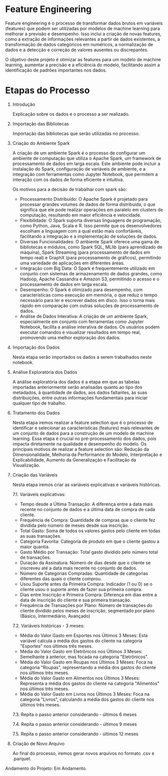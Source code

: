 # Feature Engineering 

Feature engineering é o processo de transformar dados brutos em variáveis (features) que podem ser utilizadas por modelos de machine learning para melhorar a previsão e desempenho. Isso inclui a criação de novas features, como a extração de informações relevantes a partir de dados existentes, a transformação de dados categóricos em numéricos, a normalização de dados e a detecção e correção de valores ausentes ou discrepantes.

O objetivo deste projeto é otimizar as features para um modelo de machine learning, aumentar a precisão e a eficiência do modelo, facilitando assim a identificação de padrões importantes nos dados.

# Etapas do Processo
1. Introdução

   Explicação sobre os dados e o processo a ser realizado.
    
3. Importação das Bibliotecas

   Importação das bibliotecas que serão utilizadas no processo.
    
4. Criação do Ambiente Spark

   A criação de um ambiente Spark é o processo de configurar um ambiente de computação que utiliza o Apache Spark, um framework de processamento de dados em larga escala. Este ambiente pode incluir a instalação do Spark, configuração de variáveis de ambiente, e a integração com ferramentas como Jupyter Notebook, que permitem a interação com os dados de forma eficiente e intuitiva.

   Os motivos para a decisão de trabalhar com spark são:
    
    * Processamento Distribuído: O Apache Spark é projetado para processar grandes volumes de dados de forma distribuída, o que significa que ele pode realizar operações em paralelo em clusters de computação, resultando em maior eficiência e velocidade.
    *  Flexibilidade: O Spark suporta diversas linguagens de programação, como Python, Java, Scala e R. Isso permite que os desenvolvedores escolham a linguagem com a qual estão mais confortáveis, facilitando a integração e a implementação de soluções de dados.
    * Diversas Funcionalidades: O ambiente Spark oferece uma gama de bibliotecas e módulos, como Spark SQL, MLlib (para aprendizado de máquina), Spark Streaming (para processamento de dados em tempo real) e GraphX (para processamento de gráficos), permitindo uma variedade de aplicações em diferentes áreas.
    * Integração com Big Data: O Spark é frequentemente utilizado em conjunto com sistemas de armazenamento de dados grandes, como Hadoop, Apache Cassandra e Amazon S3, permitindo o acesso e o processamento de dados em larga escala.
    * Desempenho: O Spark é otimizado para desempenho, com características como execução em memória, o que reduz o tempo necessário para ler e escrever dados em disco. Isso o torna mais rápido em comparação com outras soluções de processamento de dados.
    * Análise de Dados Interativa: A criação de um ambiente Spark, especialmente em conjunto com ferramentas como Jupyter Notebook, facilita a análise interativa de dados. Os usuários podem executar comandos e visualizar resultados em tempo real, promovendo uma melhor exploração dos dados.        
    
6. Importação dos Dados

   Nesta etapa serão importados os dados a serem trabalhados neste notebook.
    
8. Análise Exploratória dos Dados

   A análise exploratória dos dados é a etapa em que as tabelas importadas anteriormente serão analisadas quanto ao tipo dos metadados, à quantidade de dados, aos dados faltantes, às suas distribuições, entre outras informações fundamentais para iniciar qualquer tipo de trabalho.
    
10. Tratamento dos Dados

    Nesta etapa iremos realizar a feature selection que é o processo de identificar e selecionar as características (features) mais relevantes de um conjunto de dados para a construção de um modelo de machine learning. Essa etapa é crucial no pré-processamento dos dados, pois impacta diretamente na qualidade e desempenho do modelo. Os principais motivos de realizar a feature selection são: Redução da Dimensionalidade, Melhoria da Performance do Modelo, Interpretação e Explicabilidade, Aumento da Generalização e Facilitação da Visualização.

12. Criação das Variáveis

    Nesta etapa iremos criar as variáveis explicativas e variáveis históricas.
    
    7.1. Variáveis explicativas:

    * Tempo desde a Última Transação: A diferença entre a data mais recente no conjunto de dados e a última data de compra de cada cliente.
    * Frequência de Compra: Quantidade de compras que o cliente fez dividida pelo número de meses desde sua inscrição.
    * Total Gasto: Soma de todos os valores gastos pelo cliente em todas as suas transações.
    * Categoria Favorita: Categoria de produto em que o cliente gastou a maior quantia.
    * Gasto Médio por Transação: Total gasto dividido pelo número total de transações.
    * Duração da Assinatura: Número de dias desde que o cliente se inscreveu até a data mais recente no conjunto de dados.
    * Número de Categorias Compradas: Quantidade de categorias diferentes das quais o cliente comprou.
    * Usou Suporte antes da Primeira Compra: Indicador (1 ou 0) se o cliente usou o suporte antes de fazer sua primeira compra.
    * Dias entre Inscrição e Primeira Compra: Diferença em dias entre a data de inscrição do cliente e sua primeira transação.
    * Frequência de Transações por Plano: Número de transações do cliente dividido pelos meses de inscrição, segmentado por plano (Básico, Intermediário, Avançado)

    7.2. Variáveis históricas - 3 meses:
    
    * Média do Valor Gasto em Esportes nos Últimos 3 Meses: Esta variável calcula a média dos gastos do cliente na categoria "Esportes" nos últimos três meses.
    * Média do Valor Gasto em Eletrônicos nos Últimos 3 Meses: Semelhante à anterior, mas focada na categoria "Eletrônicos".
    * Média do Valor Gasto em Roupas nos Últimos 3 Meses: Foca na categoria "Roupas", representando a média dos gastos do cliente nos últimos três meses.
    * Média do Valor Gasto em Alimentos nos Últimos 3 Meses: Representa a média dos gastos do cliente na categoria "Alimentos" nos últimos três meses.
    * Média do Valor Gasto em Livros nos Últimos 3 Meses: Foca na categoria "Livros", calculando a média dos gastos do cliente nos últimos três meses.

    7.3. Repita o passo anterior considerando - últimos 6 meses
   
    7.4. Repita o passo anterior considerando - últimos 9 meses
   
    7.5. Repita o passo anterior considerando - últimos 12 meses

14. Criação de Novo Arquivo

    Ao final do processo, iremos gerar novos arquivos no formato .csv e .parquet.

Andamento do Projeto: Em Andamento.
